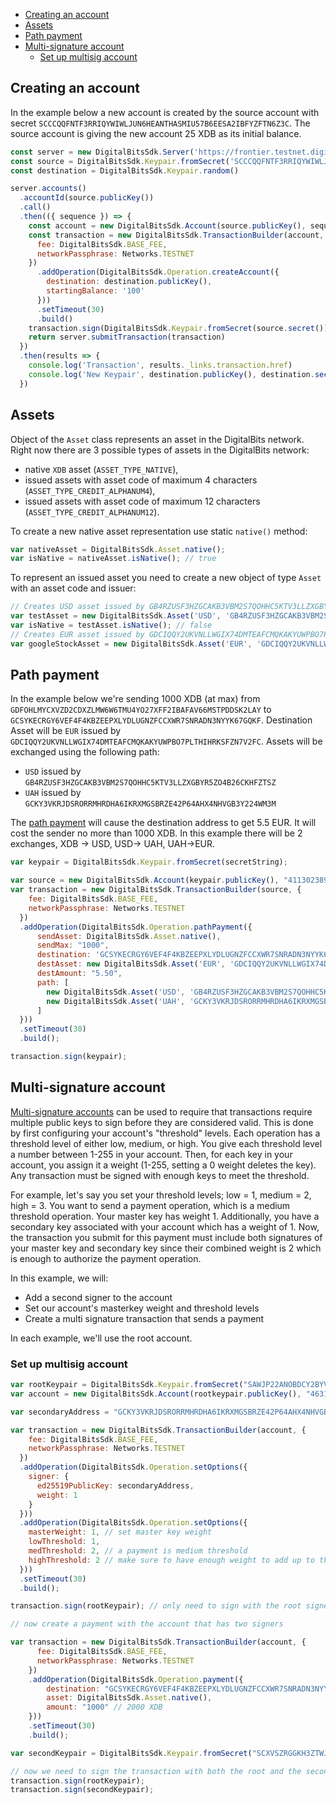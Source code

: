 
- [Creating an account](#creating-an-account)
- [Assets](#assets)
- [Path payment](#path-payment)
- [Multi-signature account](#multi-signature-account)
  - [Set up multisig account](#set-up-multisig-account)

## Creating an account

In the example below a new account is created by the source account with secret 
`SCCCQQFNTF3RRIQYWIWLJUN6HEANTHASMIU57B6EESA2IBFYZFTN6Z3C`. The source account 
is giving the new account 25 XDB as its initial balance.

```javascript
const server = new DigitalBitsSdk.Server('https://frontier.testnet.digitalbits.io')
const source = DigitalBitsSdk.Keypair.fromSecret('SCCCQQFNTF3RRIQYWIWLJUN6HEANTHASMIU57B6EESA2IBFYZFTN6Z3C')
const destination = DigitalBitsSdk.Keypair.random()

server.accounts()
  .accountId(source.publicKey())
  .call()
  .then(({ sequence }) => {
    const account = new DigitalBitsSdk.Account(source.publicKey(), sequence)
    const transaction = new DigitalBitsSdk.TransactionBuilder(account, {
      fee: DigitalBitsSdk.BASE_FEE,
      networkPassphrase: Networks.TESTNET
    })
      .addOperation(DigitalBitsSdk.Operation.createAccount({
        destination: destination.publicKey(),
        startingBalance: '100'
      }))
      .setTimeout(30)
      .build()
    transaction.sign(DigitalBitsSdk.Keypair.fromSecret(source.secret()))
    return server.submitTransaction(transaction)
  })
  .then(results => {
    console.log('Transaction', results._links.transaction.href)
    console.log('New Keypair', destination.publicKey(), destination.secret())
  })

```

## Assets
Object of the `Asset` class represents an asset in the DigitalBits network. Right now there are 3 possible types of assets in the DigitalBits network:

- native `XDB` asset (`ASSET_TYPE_NATIVE`),
- issued assets with asset code of maximum 4 characters (`ASSET_TYPE_CREDIT_ALPHANUM4`),
- issued assets with asset code of maximum 12 characters (`ASSET_TYPE_CREDIT_ALPHANUM12`).

To create a new native asset representation use static `native()` method:

```javascript
var nativeAsset = DigitalBitsSdk.Asset.native();
var isNative = nativeAsset.isNative(); // true
```

To represent an issued asset you need to create a new object of type `Asset` with an asset code and issuer:

```javascript
// Creates USD asset issued by GB4RZUSF3HZGCAKB3VBM2S7QOHHC5KTV3LLZXGBYR5ZO4B26CKHFZTSZ
var testAsset = new DigitalBitsSdk.Asset('USD', 'GB4RZUSF3HZGCAKB3VBM2S7QOHHC5KTV3LLZXGBYR5ZO4B26CKHFZTSZ');
var isNative = testAsset.isNative(); // false
// Creates EUR asset issued by GDCIQQY2UKVNLLWGIX74DMTEAFCMQKAKYUWPBO7PLTHIHRKSFZN7V2FC
var googleStockAsset = new DigitalBitsSdk.Asset('EUR', 'GDCIQQY2UKVNLLWGIX74DMTEAFCMQKAKYUWPBO7PLTHIHRKSFZN7V2FC');
```


## Path payment

In the example below we're sending 1000 XDB (at max) from `GDFOHLMYCXVZD2CDXZLMW6W6TMU4YO27XFF2IBAFAV66MSTPDDSK2LAY` to
`GCSYKECRGY6VEF4F4KBZEEPXLYDLUGNZFCCXWR7SNRADN3NYYK67GQKF`. Destination Asset will be `EUR` issued by
`GDCIQQY2UKVNLLWGIX74DMTEAFCMQKAKYUWPBO7PLTHIHRKSFZN7V2FC`. Assets will be exchanged using the following path:

- `USD` issued by `GB4RZUSF3HZGCAKB3VBM2S7QOHHC5KTV3LLZXGBYR5ZO4B26CKHFZTSZ`
- `UAH` issued by `GCKY3VKRJDSRORRMHRDHA6IKRXMGSBRZE42P64AHX4NHVGB3Y224WM3M`

The [path payment](https://developers.digitalbits.io/guides/docs/guides/concepts/list-of-operations#path-payment) will cause the destination address to get 5.5 EUR. It will cost the sender no more than 1000 XDB. In this example there will be 2 exchanges, XDB -> USD, USD-> UAH, UAH->EUR.

```javascript
var keypair = DigitalBitsSdk.Keypair.fromSecret(secretString);

var source = new DigitalBitsSdk.Account(keypair.publicKey(), "4113023891406862");
var transaction = new DigitalBitsSdk.TransactionBuilder(source, {
    fee: DigitalBitsSdk.BASE_FEE,
    networkPassphrase: Networks.TESTNET
  })
  .addOperation(DigitalBitsSdk.Operation.pathPayment({
      sendAsset: DigitalBitsSdk.Asset.native(),
      sendMax: "1000",
      destination: 'GCSYKECRGY6VEF4F4KBZEEPXLYDLUGNZFCCXWR7SNRADN3NYYK67GQKF',
      destAsset: new DigitalBitsSdk.Asset('EUR', 'GDCIQQY2UKVNLLWGIX74DMTEAFCMQKAKYUWPBO7PLTHIHRKSFZN7V2FC'),
      destAmount: "5.50",
      path: [
        new DigitalBitsSdk.Asset('USD', 'GB4RZUSF3HZGCAKB3VBM2S7QOHHC5KTV3LLZXGBYR5ZO4B26CKHFZTSZ'),
        new DigitalBitsSdk.Asset('UAH', 'GCKY3VKRJDSRORRMHRDHA6IKRXMGSBRZE42P64AHX4NHVGB3Y224WM3M')
      ]
  }))
  .setTimeout(30)
  .build();

transaction.sign(keypair);
```

## Multi-signature account

[Multi-signature accounts](https://developers.digitalbits.io/guides/docs/guides/concepts/multi-sig) can be used to require that transactions require multiple public keys to sign before they are considered valid.
This is done by first configuring your account's "threshold" levels. Each operation has a threshold level of either low, medium,
or high. You give each threshold level a number between 1-255 in your account. Then, for each key in your account, you
assign it a weight (1-255, setting a 0 weight deletes the key). Any transaction must be signed with enough keys to meet the threshold.

For example, let's say you set your threshold levels; low = 1, medium = 2, high = 3. You want to send a payment operation,
which is a medium threshold operation. Your master key has weight 1. Additionally, you have a secondary key associated with your account which has a weight of 1.
Now, the transaction you submit for this payment must include both signatures of your master key and secondary key since their combined weight is 2 which is enough to authorize the payment operation.

In this example, we will:

- Add a second signer to the account
- Set our account's masterkey weight and threshold levels
- Create a multi signature transaction that sends a payment

In each example, we'll use the root account.

### Set up multisig account


```javascript
var rootKeypair = DigitalBitsSdk.Keypair.fromSecret("SAWJP22ANOBDCY2BYVGXZRNHYXDNGAVDCCU4ULONKJI3J4LVYTCJTRWI")
var account = new DigitalBitsSdk.Account(rootkeypair.publicKey(), "46316927324160");

var secondaryAddress = "GCKY3VKRJDSRORRMHRDHA6IKRXMGSBRZE42P64AHX4NHVGB3Y224WM3M";

var transaction = new DigitalBitsSdk.TransactionBuilder(account, {
    fee: DigitalBitsSdk.BASE_FEE,
    networkPassphrase: Networks.TESTNET
  })
  .addOperation(DigitalBitsSdk.Operation.setOptions({
    signer: {
      ed25519PublicKey: secondaryAddress,
      weight: 1
    }
  }))
  .addOperation(DigitalBitsSdk.Operation.setOptions({
    masterWeight: 1, // set master key weight
    lowThreshold: 1,
    medThreshold: 2, // a payment is medium threshold
    highThreshold: 2 // make sure to have enough weight to add up to the high threshold!
  }))
  .setTimeout(30)
  .build();

transaction.sign(rootKeypair); // only need to sign with the root signer as the 2nd signer won't be added to the account till after this transaction completes

// now create a payment with the account that has two signers

var transaction = new DigitalBitsSdk.TransactionBuilder(account, {
      fee: DigitalBitsSdk.BASE_FEE,
      networkPassphrase: Networks.TESTNET
    })
    .addOperation(DigitalBitsSdk.Operation.payment({
        destination: "GCSYKECRGY6VEF4F4KBZEEPXLYDLUGNZFCCXWR7SNRADN3NYYK67GQKF",
        asset: DigitalBitsSdk.Asset.native(),
        amount: "1000" // 2000 XDB
    }))
    .setTimeout(30)
    .build();

var secondKeypair = DigitalBitsSdk.Keypair.fromSecret("SCXVSZRGGKH3ZTWJWDRF2OPXSKSSYJ7LLZ7RJA4JHO2XEVSDE5HKRP7F");

// now we need to sign the transaction with both the root and the secondaryAddress
transaction.sign(rootKeypair);
transaction.sign(secondKeypair);
```


